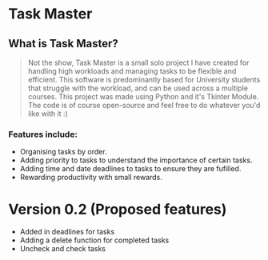 # Task Master
## What is Task Master?
> Not the show, Task Master is a small solo project I have created for handling high workloads and managing tasks to be flexible and efficient. This software is predominantly based for University students that struggle with the workload, and can be used across a multiple courses.
> This project was made using Python and it's Tkinter Module. The code is of course open-source and feel free to do whatever you'd like with it :)
### Features include:
* Organising tasks by order.
* Adding priority to tasks to understand the importance of certain tasks.
* Adding time and date deadlines to tasks to ensure they are fufilled.
* Rewarding productivity with small rewards.

# Version 0.2 (Proposed features)
* Added in deadlines for tasks
* Adding a delete function for completed tasks
* Uncheck and check tasks
